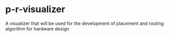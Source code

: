 # p-r-visualizer
A visualizer that will be used for the development of placement and routing algorithm for hardware design
